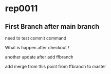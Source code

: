 # rep0011
First Branch after main branch
----------------------------
need to test commit command



What is happen after checkout !



another update after add ffbranch


add merge from this point from ffbranch to master
